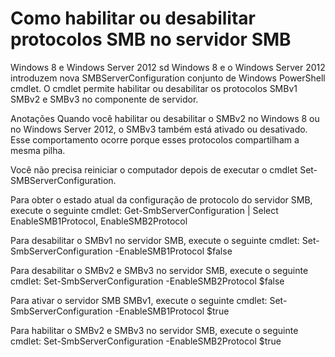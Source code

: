 # Como habilitar ou desabilitar protocolos SMB no servidor SMB

Windows 8 e Windows Server 2012
sd
Windows 8 e o Windows Server 2012 introduzem nova SMBServerConfiguration conjunto de Windows PowerShell cmdlet. O cmdlet permite habilitar ou desabilitar os protocolos SMBv1 SMBv2 e SMBv3 no componente de servidor.

Anotações Quando você habilitar ou desabilitar o SMBv2 no Windows 8 ou no Windows Server 2012, o SMBv3 também está ativado ou desativado. Esse comportamento ocorre porque esses protocolos compartilham a mesma pilha.

Você não precisa reiniciar o computador depois de executar o cmdlet Set-SMBServerConfiguration.

Para obter o estado atual da configuração de protocolo do servidor SMB, execute o seguinte cmdlet:
Get-SmbServerConfiguration | Select EnableSMB1Protocol, EnableSMB2Protocol

Para desabilitar o SMBv1 no servidor SMB, execute o seguinte cmdlet:
Set-SmbServerConfiguration -EnableSMB1Protocol $false

Para desabilitar o SMBv2 e SMBv3 no servidor SMB, execute o seguinte cmdlet:
Set-SmbServerConfiguration -EnableSMB2Protocol $false

Para ativar o servidor SMB SMBv1, execute o seguinte cmdlet:
Set-SmbServerConfiguration -EnableSMB1Protocol $true

Para habilitar o SMBv2 e SMBv3 no servidor SMB, execute o seguinte cmdlet:
Set-SmbServerConfiguration -EnableSMB2Protocol $true﻿
